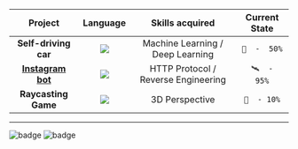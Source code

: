 | **Project**  | **Language** | **Skills acquired** | **Current State** |
| :---:        |     :---:      |    :---:  |   :---:  |
| **Self-driving car**  | ![](https://forthebadge.com/images/badges/made-with-python.svg)  | Machine Learning / Deep Learning | ```🚀  -  50%``` |
| [**Instagram bot**](https://github.com/science-math-guy/InstaDroid)  | ![](https://forthebadge.com/images/badges/made-with-javascript.svg)  | HTTP Protocol / Reverse Engineering | ```🛰  -  95%``` |
| **Raycasting Game**  | ![](https://forthebadge.com/images/badges/made-with-c-plus-plus.svg)  | 3D Perspective | ```🛫  - 10%``` |



-------

![badge](https://forthebadge.com/images/badges/for-robots.svg) ![badge](https://forthebadge.com/images/badges/powered-by-electricity.svg)
